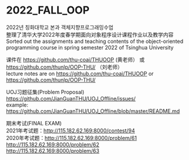 # 2022_FALL_OOP
2022년 칭화대학교 본과 객체지향프로그래밍수업   
整理了清华大学2022年度春学期面向对象程序设计课程作业以及教学内容   
Sorted out the assignments and teaching contents of the object-oriented programming course in spring semester 2022 of Tsinghua University   

课件在 https://github.com/thu-coai/THUOOP (黄老师） 或 https://github.com/thunlp/OOP-THU/   （刘老师）   
lecture notes are on https://github.com/thu-coai/THUOOP or https://github.com/thunlp/OOP-THU/ 
   
UOJ习题征集(Problem Proposal)   
https://github.com/JianGuanTHU/UOJ_Offline/issues/   
example: https://github.com/JianGuanTHU/UOJ_Offline/blob/master/README.md   

期末考试(FINAL EXAM)   
2021年考试题：http://115.182.62.169:8000/contest/94   
2020年考试题：http://115.182.62.169:8000/problem/61 http://115.182.62.169:8000/problem/62 http://115.182.62.169:8000/problem/63   
